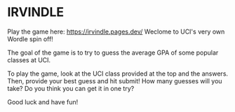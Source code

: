 # IRVINDLE
Play the game here: https://irvindle.pages.dev/
Weclome to UCI's very own Wordle spin off!

The goal of the game is to try to guess the average GPA of some popular classes at UCI. 

To play the game, look at the UCI class provided at the top and the answers. Then, provide your best guess and hit submit! 
How many guesses will you take? Do you think you can get it in one try? 

Good luck and have fun!
